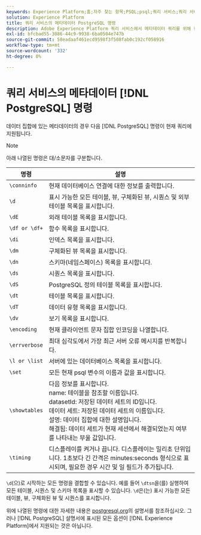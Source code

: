 ```yaml
---
keywords: Experience Platform;홈;자주 찾는 항목;PSQL;psql;쿼리 서비스;쿼리 서비스;메타데이터;명령;메타데이터 명령;
solution: Experience Platform
title: 쿼리 서비스의 메타데이터 PostgreSQL 명령
description: Adobe Experience Platform 쿼리 서비스에서 메타데이터 쿼리를 위해 현재 지원되는 PostgreSQL 명령 목록입니다.
exl-id: bfcbad55-3086-44c9-9938-6ba0504e747b
source-git-commit: 58eadaaf461ecd9598f3f508fab0c192cf058916
workflow-type: tm+mt
source-wordcount: '332'
ht-degree: 0%

---
```


# 쿼리 서비스의 메타데이터 [!DNL PostgreSQL] 명령

데이터 집합에 있는 메타데이터의 경우 다음 [!DNL PostgreSQL] 명령이 현재 쿼리에 지원됩니다.

>[!NOTE]
>
>아래 나열된 명령은 대/소문자를 구분합니다.

| 명령 | 설명 |
|------- | ------------|
| `\conninfo` | 현재 데이터베이스 연결에 대한 정보를 출력합니다. |
| `\d` | 표시 가능한 모든 테이블, 뷰, 구체화된 뷰, 시퀀스 및 외부 테이블 목록을 표시합니다. |
| `\dE` | 외래 테이블 목록을 표시합니다. |
| `\df or \df+` | 함수 목록을 표시합니다. |
| `\di` | 인덱스 목록을 표시합니다. |
| `\dm` | 구체화된 뷰 목록을 표시합니다. |
| `\dn` | 스키마(네임스페이스) 목록을 표시합니다. |
| `\ds` | 시퀀스 목록을 표시합니다. |
| `\dS` | PostgreSQL 정의 테이블 목록을 표시합니다. |
| `\dt` | 테이블 목록을 표시합니다. |
| `\dT` | 데이터 유형 목록을 표시합니다. |
| `\dv` | 보기 목록을 표시합니다. |
| `\encoding` | 현재 클라이언트 문자 집합 인코딩을 나열합니다. |
| `\errverbose` | 최대 심각도에서 가장 최근 서버 오류 메시지를 반복합니다. |
| `\l or \list` | 서버에 있는 데이터베이스 목록을 표시합니다. |
| `\set` | 모든 현재 psql 변수의 이름과 값을 표시합니다. |
| `\showtables` | 다음 정보를 표시합니다. <br>name: 테이블을 참조할 이름입니다.<br>datasetId: 저장된 데이터 세트의 ID입니다.<br>데이터 세트: 저장된 데이터 세트의 이름입니다.<br>설명: 데이터 집합에 대한 설명입니다.<br>해결됨: 데이터 세트가 현재 세션에서 해결되었는지 여부를 나타내는 부울 값입니다. |
| `\timing` | 디스플레이를 켜거나 끕니다. 디스플레이는 밀리초 단위입니다. 1초보다 긴 간격은 minutes:seconds 형식으로 표시되며, 필요한 경우 시간 및 일 필드가 추가됩니다. |

`\d`(으)로 시작하는 모든 명령을 결합할 수 있습니다. 예를 들어 `\dtsn`을(를) 실행하여 모든 테이블, 시퀀스 및 스키마 목록을 표시할 수 있습니다. `\d`은(는) 표시 가능한 모든 테이블, 뷰, 구체화된 뷰 및 시퀀스를 표시합니다.

위에 나열된 명령에 대한 자세한 내용은 [postgresql.org](https://www.postgresql.org/docs/10/app-psql.html)의 설명서를 참조하십시오. 그러나 [!DNL PostgreSQL] 설명서에 표시된 모든 옵션이 [!DNL Experience Platform]에서 지원되는 것은 아닙니다.
